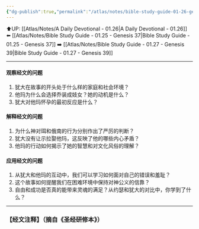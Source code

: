 ```yaml
---
{"dg-publish":true,"permalink":"/atlas/notes/bible-study-guide-01-26-genesis-38/"}
---
```


⬆️UP: [[Atlas/Notes/A Daily Devotional - 01.26\|A Daily Devotional - 01.26]]
⬅️ [[Atlas/Notes/Bible Study Guide - 01.25 - Genesis 37\|Bible Study Guide - 01.25 - Genesis 37]]
➡️ [[Atlas/Notes/Bible Study Guide - 01.27 - Genesis 39\|Bible Study Guide - 01.27 - Genesis 39]] 

---

#### 观察经文的问题
1. 犹大在故事的开头处于什么样的家庭和社会环境？
2. 他玛为什么会选择乔装成妓女？她的动机是什么？
3. 犹大对他玛怀孕的最初反应是什么？

#### 解释经文的问题  
1. 为什么神对珥和俄南的行为分别作出了严厉的判断？
2. 犹大没有让示拉娶他玛，这反映了他的哪些内心矛盾？
3. 他玛的行动如何揭示了她的智慧和对文化风俗的理解？

####  应用经文的问题  
1. 从犹大和他玛的互动中，我们可以学习如何面对自己的错误和羞耻？
2. 这个故事如何提醒我们在困难环境中保持对神公义的信靠？
3. 自由和成功是否真的能带来灵魂的满足？从约瑟和犹大的对比中，你学到了什么？


---
### 【经文注释】（摘自《圣经研修本》）

